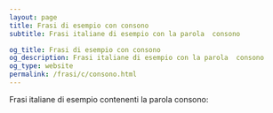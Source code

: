 ```yaml
---
layout: page
title: Frasi di esempio con consono 
subtitle: Frasi italiane di esempio con la parola  consono

og_title: Frasi di esempio con consono 
og_description: Frasi italiane di esempio con la parola  consono
og_type: website
permalink: /frasi/c/consono.html
---
```


Frasi italiane di esempio contenenti la parola consono:


